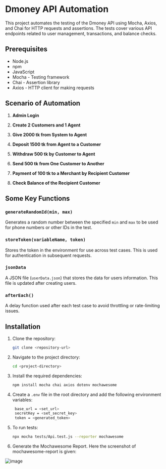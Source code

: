 # Dmoney API Automation

This project automates the testing of the Dmoney API using Mocha, Axios, and Chai for HTTP requests and assertions. The tests cover various API endpoints related to user management, transactions, and balance checks.

## Prerequisites

- Node.js
- npm
- JavaScript
- Mocha - Testing framework
- Chai - Assertion library
- Axios - HTTP client for making requests

## Scenario of Automation

1. **Admin Login**

2. **Create 2 Customers and 1 Agent**

3. **Give 2000 tk from System to Agent**

4. **Deposit 1500 tk from Agent to a Customer**

5. **Withdraw 500 tk by Customer to Agent**

6. **Send 500 tk from One Customer to Another**

7. **Payment of 100 tk to a Merchant by Recipient Customer**

8. **Check Balance of the Recipient Customer**

## Some Key Functions

### `generateRandomId(min, max)`
Generates a random number between the specified `min` and `max` to be used for phone numbers or other IDs in the test.

### `storeToken(variableName, token)`
Stores the token in the environment for use across test cases. This is used for authentication in subsequent requests.

### `jsonData`
A JSON file (`userData.json`) that stores the data for users information. This file is updated after creating users.

### `afterEach()`
A delay function used after each test case to avoid throttling or rate-limiting issues.

## Installation

1. Clone the repository:

    ```bash
    git clone <repository-url>
    ```

2. Navigate to the project directory:

    ```bash
    cd <project-directory>
    ```

3. Install the required dependencies:

    ```bash
    npm install mocha chai axios dotenv mochawesome
    ```

4. Create a `.env` file in the root directory and add the following environment variables:
   
   ```bash
    base_url = <set_url>
    secretKey = <set_secret_key>
    token = <generated_token>
    ```
6. To run tests:

    ```bash
    npx mocha tests/Api.test.js --reporter mochawesome
    ```
7. Generate the Mochawesome Report. Here the screenshot of mochawesome-report is given:

![image](https://github.com/user-attachments/assets/c89c9277-dd3a-4469-87fb-250701844a96)
